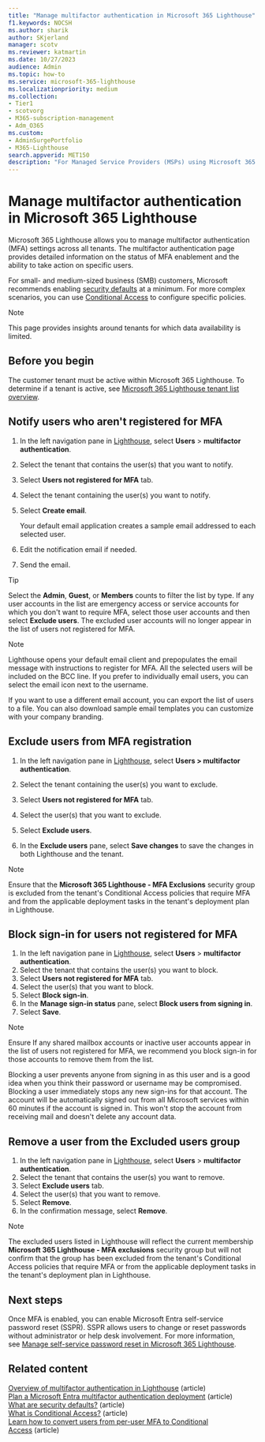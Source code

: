 ```yaml
---
title: "Manage multifactor authentication in Microsoft 365 Lighthouse"
f1.keywords: NOCSH
ms.author: sharik
author: SKjerland
manager: scotv
ms.reviewer: katmartin
ms.date: 10/27/2023
audience: Admin
ms.topic: how-to
ms.service: microsoft-365-lighthouse
ms.localizationpriority: medium
ms.collection:
- Tier1
- scotvorg
- M365-subscription-management
- Adm_O365
ms.custom:
- AdminSurgePortfolio
- M365-Lighthouse                         
search.appverid: MET150
description: "For Managed Service Providers (MSPs) using Microsoft 365 Lighthouse, learn how to manage multifactor authentication."
---
```


# Manage multifactor authentication in Microsoft 365 Lighthouse

Microsoft 365 Lighthouse allows you to manage multifactor authentication (MFA) settings across all tenants. The multifactor authentication page provides detailed information on the status of MFA enablement and the ability to take action on specific users.

For small- and medium-sized business (SMB) customers, Microsoft recommends enabling [security defaults](/azure/active-directory/fundamentals/concept-fundamentals-security-defaults) at a minimum. For more complex scenarios, you can use [Conditional Access](/azure/active-directory/conditional-access/overview) to configure specific policies.

> [!NOTE]
> This page provides insights around tenants for which data availability is limited.

## Before you begin

The customer tenant must be active within Microsoft 365 Lighthouse. To determine if a tenant is active, see [Microsoft 365 Lighthouse tenant list overview](m365-lighthouse-tenant-list-overview.md).

## Notify users who aren't registered for MFA

1. In the left navigation pane in <a href="https://go.microsoft.com/fwlink/p/?linkid=2168110" target="_blank">Lighthouse</a>, select **Users** > **multifactor authentication**.

2. Select the tenant that contains the user(s) that you want to notify.

3. Select **Users not registered for MFA** tab.

4. Select the tenant containing the user(s) you want to notify.

5. Select **Create email**.

    Your default email application creates a sample email addressed to each selected user.

6. Edit the notification email if needed.

7. Send the email.

> [!TIP]
> Select the **Admin**, **Guest**, or **Members** counts to filter the list by type. If any user accounts in the list are emergency access or service accounts for which you don't want to require MFA, select those user accounts and then select **Exclude users**. The excluded user accounts will no longer appear in the list of users not registered for MFA.

> [!NOTE]
> Lighthouse opens your default email client and prepopulates the email message with instructions to register for MFA. All the selected users will be included on the BCC line. If you prefer to individually email users, you can select the email icon next to the username.
>
> If you want to use a different email account, you can export the list of users to a file. You can also download sample email templates you can customize with your company branding.

## Exclude users from MFA registration

1. In the left navigation pane in <a href="https://go.microsoft.com/fwlink/p/?linkid=2168110" target="_blank">Lighthouse</a>, select **Users \> multifactor authentication**.

2. Select the tenant containing the user(s) you want to exclude.

3. Select **Users not registered for MFA** tab.

4. Select the user(s) that you want to exclude.

5. Select **Exclude users**.

6. In the **Exclude users** pane, select **Save changes** to save the changes in both Lighthouse and the tenant.

> [!NOTE]
> Ensure that the **Microsoft 365 Lighthouse - MFA Exclusions** security group is excluded from the tenant's Conditional Access policies that require MFA and from the applicable deployment tasks in the tenant's deployment plan in Lighthouse.

## Block sign-in for users not registered for MFA

1. In the left navigation pane in <a href="https://go.microsoft.com/fwlink/p/?linkid=2168110" target="_blank">Lighthouse</a>, select **Users** > **multifactor authentication**.
2. Select the tenant that contains the user(s) you want to block.
3. Select **Users not registered for MFA** tab.
4. Select the user(s) that you want to block.
5. Select **Block sign-in**.
6. In the **Manage sign-in status** pane, select **Block users from signing in**.
7. Select **Save**.

> [!NOTE]
> Ensure If any shared mailbox accounts or inactive user accounts appear in the list of users not registered for MFA, we recommend you block sign-in for those accounts to remove them from the list.

Blocking a user prevents anyone from signing in as this user and is a good idea when you think their password or username may be compromised. Blocking a user immediately stops any new sign-ins for that account. The account will be automatically signed out from all Microsoft services within 60 minutes if the account is signed in. This won't stop the account from receiving mail and doesn't delete any account data.

## Remove a user from the Excluded users group

1. In the left navigation pane in <a href="https://go.microsoft.com/fwlink/p/?linkid=2168110" target="_blank">Lighthouse</a>, select **Users** > **multifactor authentication**.
2. Select the tenant that contains the user(s) you want to remove.
3. Select **Exclude users** tab.
4. Select the user(s) that you want to remove.
5. Select **Remove**.
6. In the confirmation message, select **Remove**.

> [!NOTE]
> The excluded users listed in Lighthouse will reflect the current membership **Microsoft 365 Lighthouse - MFA exclusions** security group but will not confirm that the group has been excluded from the tenant's Conditional Access policies that require MFA or from the applicable deployment tasks in the tenant's deployment plan in Lighthouse.

## Next steps

Once MFA is enabled, you can enable Microsoft Entra self-service password reset (SSPR). SSPR allows users to change or reset passwords without administrator or help desk involvement. For more information, see [Manage self-service password reset in Microsoft 365 Lighthouse](m365-lighthouse-manage-sspr.md).

## Related content

[Overview of multifactor authentication in Lighthouse](m365-lighthouse-mfa-overview.md) (article)\
[Plan a Microsoft Entra multifactor authentication deployment](/azure/active-directory/authentication/howto-mfa-getstarted) (article)\
[What are security defaults?](/azure/active-directory/fundamentals/concept-fundamentals-security-defaults) (article)\
[What is Conditional Access?](/azure/active-directory/conditional-access/overview) (article)\
[Learn how to convert users from per-user MFA to Conditional Access](/azure/active-directory/authentication/howto-mfa-getstarted#convert-users-from-per-user-mfa-to-conditional-access-based-mfa) (article)
